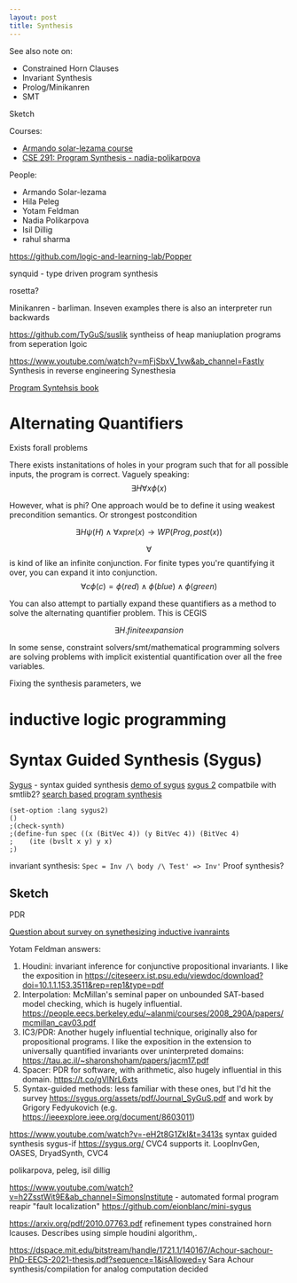 ```yaml
---
layout: post
title: Synthesis
---
```


See also note on:
- Constrained Horn Clauses
- Invariant Synthesis
- Prolog/Minikanren
- SMT


Sketch

Courses:
- [Armando solar-lezama course](https://people.csail.mit.edu/asolar/SynthesisCourse/)
- [CSE 291: Program Synthesis - nadia-polikarpova ](https://github.com/nadia-polikarpova/cse291-program-synthesis)

People:
- Armando Solar-lezama
- Hila Peleg
- Yotam Feldman
- Nadia Polikarpova
- Isil Dillig
- rahul sharma



https://github.com/logic-and-learning-lab/Popper

synquid - type driven program synthesis

rosetta?

Minikanren - barliman.   Inseven examples there is also an interpreter run backwards

https://github.com/TyGuS/suslik syntheiss of heap maniuplation programs from seperation lgoic

https://www.youtube.com/watch?v=mFjSbxV_1vw&ab_channel=Fastly Synthesis in reverse engineering
Synesthesia

[Program Syntehsis book](https://www.microsoft.com/en-us/research/wp-content/uploads/2017/10/program_synthesis_now.pdf)

# Alternating Quantifiers

Exists forall problems

There exists instanitations of holes in your program such that for all possible inputs, the program is correct.
Vaguely speaking:
$$\exists H \forall x \phi(x)$$

However, what is phi? One approach would be to define it using weakest precondition semantics. Or strongest postcondition

$$\exists H \psi(H) \land \forall x pre(x) \rightarrow WP(Prog,post(x))$$

$$\forall$$ is kind of like an infinite conjunction. For finite types you're quantifying it over, you can expand it into conjunction.
$$\forall c \phi(c) = \phi(red) \land \phi(blue) \land \phi(green)$$

You can also attempt to partially expand these quantifiers as a method to solve the alternating quantifier problem. This is CEGIS

$$\exists  H. finite expansion $$


In some sense, constraint solvers/smt/mathematical programming solvers are solving problems with implicit existential quantification over all the free variables. 

Fixing the synthesis parameters, we 


# inductive logic programming

# Syntax Guided Synthesis (Sygus)
[Sygus](https://sygus.org/) - syntax guided synthesis
[demo of sygus](https://www.youtube.com/watch?v=VkbDQtCS1VY&ab_channel=DG)
[sygus 2](https://sygus.org/assets/pdf/SyGuS-IF_2.0.pdf) compatbile with smtlib2?
[search based program synthesis](https://sygus.org/assets/pdf/CACM'18_Search-based_Program_Synthesis.pdf)
```cvc5
(set-option :lang sygus2)
()
;(check-synth)
;(define-fun spec ((x (BitVec 4)) (y BitVec 4)) (BitVec 4)
;    (ite (bvslt x y) y x)
;)

```

invariant synthesis: `Spec = Inv /\ body /\ Test' => Inv'`
Proof synthesis?

## Sketch




PDR

[Question about survey on synethesizing inductive ivanraints](https://twitter.com/lorisdanto/status/1483556907596013570?s=20&t=OSBR7Kcf7AOCicTAypA9yQ)

Yotam Feldman answers:
1. Houdini: invariant inference for conjunctive propositional invariants. I like the exposition in https://citeseerx.ist.psu.edu/viewdoc/download?doi=10.1.1.153.3511&rep=rep1&type=pdf
2. Interpolation: McMillan's seminal paper on unbounded SAT-based model checking, which is hugely influential.
<https://people.eecs.berkeley.edu/~alanmi/courses/2008_290A/papers/mcmillan_cav03.pdf>
3. IC3/PDR: Another hugely influential technique, originally also for propositional programs. I like the exposition in the extension to universally quantified invariants over uninterpreted domains: <https://tau.ac.il/~sharonshoham/papers/jacm17.pdf>
4.  Spacer: PDR for software, with arithmetic, also hugely influential in this domain. https://t.co/gVlNrL6xts
5.  Syntax-guided methods: less familiar with these ones, but I'd hit the survey <https://sygus.org/assets/pdf/Journal_SyGuS.pdf> and work by Grigory Fedyukovich (e.g. https://ieeexplore.ieee.org/document/8603011)

https://www.youtube.com/watch?v=-eH2t8G1ZkI&t=3413s
syntax guided synthesis
sygus-if https://sygus.org/
CVC4 supports it.
LoopInvGen, OASES, DryadSynth, CVC4


polikarpova, peleg, isil dillig

https://www.youtube.com/watch?v=h2ZsstWit9E&ab_channel=SimonsInstitute - 
automated formal program reapir
"fault localization" 
https://github.com/eionblanc/mini-sygus


https://arxiv.org/pdf/2010.07763.pdf refinement types constrained horn lcauses. Describes using simple houdini algorithm,.


https://dspace.mit.edu/bitstream/handle/1721.1/140167/Achour-sachour-PhD-EECS-2021-thesis.pdf?sequence=1&isAllowed=y Sara Achour synthesis/compilation for analog computation decided